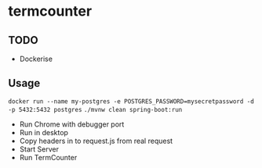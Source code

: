 # termcounter

## TODO
- Dockerise

## Usage

`docker run --name my-postgres -e POSTGRES_PASSWORD=mysecretpassword -d -p 5432:5432 postgres`
`./mvnw clean spring-boot:run`

- Run Chrome with debugger port
- Run in desktop
- Copy headers in to request.js from real request
- Start Server
- Run TermCounter

